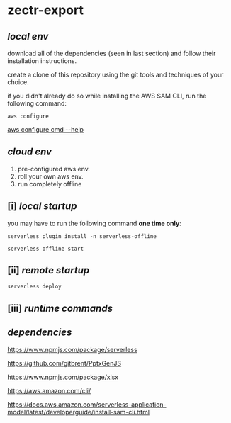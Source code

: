 # zectr-export

## *local env*

download all of the dependencies (seen in last section) and follow their installation instructions. 

create a clone of this repository using the git tools and techniques of your choice.

if you didn't already do so while installing the AWS SAM CLI, run the following command: 

`aws configure` 

[aws configure cmd --help](https://docs.aws.amazon.com/cli/latest/userguide/cli-configure-quickstart.html#cli-configure-quickstart-config)

## *cloud env*

1. pre-configured aws env.
2. roll your own aws env. 
3. run completely offline



## [i] *local startup*

you may have to run the following command **one time only**:

`serverless plugin install -n serverless-offline`

`serverless offline start`

## [ii] *remote startup*

`serverless deploy`

## [iii] *runtime commands*



## *dependencies*

https://www.npmjs.com/package/serverless

https://github.com/gitbrent/PptxGenJS

https://www.npmjs.com/package/xlsx

https://aws.amazon.com/cli/

https://docs.aws.amazon.com/serverless-application-model/latest/developerguide/install-sam-cli.html

